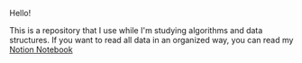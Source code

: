 Hello!

This is a repository that I use while I'm studying algorithms and data structures. If you want to read all data in an organized way, you can read my [Notion Notebook](https://www.notion.so/https://www.notion.so/Programming-cc581178073047ce8677e00e0d72f6a2)
